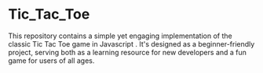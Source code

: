 # Tic_Tac_Toe
This repository contains a simple yet engaging implementation of the classic Tic Tac Toe game in Javascript . It's designed as a beginner-friendly project, serving both as a learning resource for new developers and a fun game for users of all ages.
